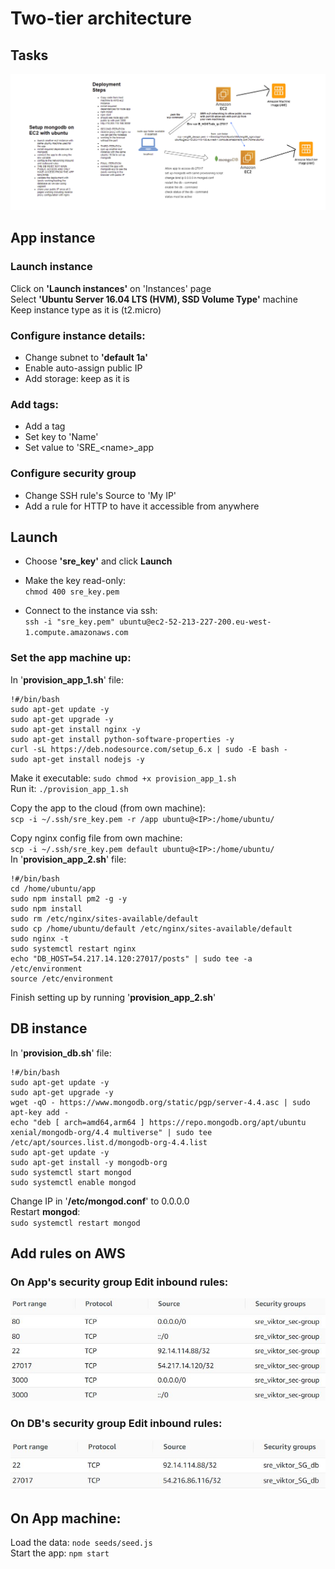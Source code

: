 # Two-tier architecture
## Tasks
![Diagram](img/diagram.png)

## App instance

### Launch instance

Click on **'Launch instances'** on 'Instances' page<br>
Select **'Ubuntu Server 16.04 LTS (HVM), SSD Volume Type'** machine<br>
Keep instance type as it is (t2.micro)<br>
### Configure instance details:
- Change subnet to **'default 1a'**<br>
- Enable auto-assign public IP<br>
- Add storage: keep as it is<br>
### Add tags:
- Add a tag<br>
- Set key to 'Name'<br>
- Set value to 'SRE_\<name\>_app
### Configure security group
- Change SSH rule's Source to 'My IP'<br>
- Add a rule for HTTP to have it accessible from anywhere

## Launch
- Choose **'sre_key'** and click **Launch**

- Make the key read-only:<br>
`chmod 400 sre_key.pem`

- Connect to the instance via ssh:<br>
`ssh -i "sre_key.pem" ubuntu@ec2-52-213-227-200.eu-west-1.compute.amazonaws.com`<br>

### Set the app machine up:
In '**provision_app_1.sh**' file:
```
!#/bin/bash
sudo apt-get update -y
sudo apt-get upgrade -y
sudo apt-get install nginx -y
sudo apt-get install python-software-properties -y
curl -sL https://deb.nodesource.com/setup_6.x | sudo -E bash -
sudo apt-get install nodejs -y
```
Make it executable:
`sudo chmod +x provision_app_1.sh`<br>
Run it: `./provision_app_1.sh`

Copy the app to the cloud (from own machine):<br>
`scp -i ~/.ssh/sre_key.pem -r /app ubuntu@<IP>:/home/ubuntu/`

Copy nginx config file from own machine:<br>
`scp -i ~/.ssh/sre_key.pem default ubuntu@<IP>:/home/ubuntu/`<br>
In '**provision_app_2.sh**' file:

```
!#/bin/bash
cd /home/ubuntu/app
sudo npm install pm2 -g -y
sudo npm install
sudo rm /etc/nginx/sites-available/default
sudo cp /home/ubuntu/default /etc/nginx/sites-available/default 
sudo nginx -t
sudo systemctl restart nginx
echo "DB_HOST=54.217.14.120:27017/posts" | sudo tee -a /etc/environment
source /etc/environment
```

Finish setting up by running '**provision_app_2.sh**'

## DB instance

In '**provision_db.sh**' file:
```
!#/bin/bash
sudo apt-get update -y
sudo apt-get upgrade -y
wget -qO - https://www.mongodb.org/static/pgp/server-4.4.asc | sudo apt-key add -
echo "deb [ arch=amd64,arm64 ] https://repo.mongodb.org/apt/ubuntu xenial/mongodb-org/4.4 multiverse" | sudo tee /etc/apt/sources.list.d/mongodb-org-4.4.list
sudo apt-get update -y
sudo apt-get install -y mongodb-org
sudo systemctl start mongod
sudo systemctl enable mongod
```
Change IP in '**/etc/mongod.conf**' to 0.0.0.0<br>
Restart **mongod**:<br>
`sudo systemctl restart mongod`

## Add rules on AWS

### On App's security group **Edit inbound rules**:

![Diagram](img/app_rules.jpg)

### On DB's security group **Edit inbound rules**:
![Diagram](img/db_rules.jpg)

## On App machine:
Load the data: `node seeds/seed.js`<br>
Start the app: `npm start`
